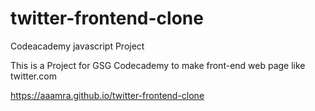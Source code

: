 # twitter-frontend-clone

Codeacademy javascript Project

This is a Project for GSG Codecademy to make front-end web page like twitter.com

https://aaamra.github.io/twitter-frontend-clone
